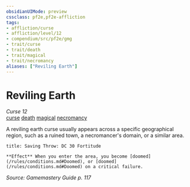 ```yaml
---
obsidianUIMode: preview
cssclass: pf2e,pf2e-affliction
tags:
- affliction/curse
- affliction/level/12
- compendium/src/pf2e/gmg
- trait/curse
- trait/death
- trait/magical
- trait/necromancy
aliases: ["Reviling Earth"]
---
```

# Reviling Earth
*Curse 12*  
[curse](/rules/traits/curse.md)  [death](/rules/traits/death.md)  [magical](/rules/traits/magical.md)  [necromancy](/rules/traits/necromancy.md)  

A reviling earth curse usually appears across a specific geographical region, such as a ruined town, a necromancer's domain, or a similar area.

```ad-inline-affliction
title: Saving Throw: DC 30 Fortitude

**Effect** When you enter the area, you become [doomed](/rules/conditions.md#Doomed), or [doomed](/rules/conditions.md#Doomed) on a critical failure.
```

*Source: Gamemastery Guide p. 117*